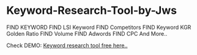 # Keyword-Research-Tool-by-Jws

FIND KEYWORD 
FIND LSI Keyword 
FIND Competitors
FIND Keyword KGR Golden Ratio
FIND Volume
FIND Adwords
FIND CPC
And More..

Check DEMO: <a href="https://en.jawaraspeed.com/p/premium-keyword-research-tools-for-free.html">Keyword research tool free here..</a>
